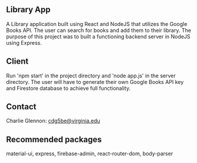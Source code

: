 ## Library App

A Library application built using React and NodeJS that utilizes the Google Books API. The user can search for books and add them to their library. The purpose of this project was to built a functioning backend server in NodeJS using Express. 

## Client

Run 'npm start' in the project directory and 'node app.js' in the server directory. The user will have to generate their own Google Books API key and Firestore database to achieve full functionality. 

## Contact

Charlie Glennon: cdg5be@virginia.edu

## Recommended packages

material-ui,
express,
firebase-admin,
react-router-dom,
body-parser